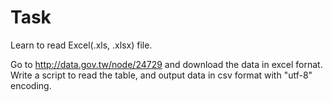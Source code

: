 # Task

Learn to read Excel(.xls, .xlsx) file.

Go to http://data.gov.tw/node/24729 and download the data in excel fornat. Write a script to read the table, and output data in csv format with "utf-8" encoding.
